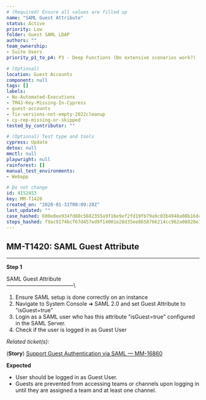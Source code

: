 ```yaml
---
# (Required) Ensure all values are filled up
name: "SAML Guest Attribute"
status: Active
priority: Low
folder: Guest SAML LDAP
authors: ""
team_ownership: 
- Suite Users
priority_p1_to_p4: P3 - Deep Functions (Do extensive scenarios work?)

# (Optional)
location: Guest Accounts
component: null
tags: []
labels: 
- No-Automated-Executions
- TM4J-Key-Missing-In-Cypress
- guest-accounts
- fix-versions-not-empty-2022cleanup
- cy-rep-missing-or-skipped
tested_by_contributor: ""

# (Optional) Test type and tools
cypress: Update
detox: null
mmctl: null
playwright: null
rainforest: []
manual_test_environments: 
- Webapp

# Do not change
id: 4152453
key: MM-T1420
created_on: "2020-01-31T00:09:28Z"
last_updated: ""
case_hashed: 600e0ee934fd88c5682355a9f16e9ef2fd19fb79a9c03b4948a08b16d42ef1062deee87878b5ecd0d495d5b446f143b5
steps_hashed: f9ac9174bcf67d457ed9f14001e28d35ee8658766214cc962a08828e1258ff2f6ccffed9f9cdfa8e8de8edd9b1d8248d
---
```


<!-- (Auto-generated) Based on frontmatter's "key" and "name" -->

## MM-T1420: SAML Guest Attribute

---

**Step 1**

SAML Guest Attribute\
–––––––––––––––––––––––––\\

1. Ensure SAML setup is done correctly on an instance
2. Navigate to System Console ➜ SAML 2.0 and set Guest Attribute to "isGuest=true"
3. Login as a SAML user who has this attribute "isGuest=true" configured in the SAML Server.
4. Check if the user is logged in as Guest User

_Related ticket(s):_

(**Story**) [Support Guest Authentication via SAML — MM-16860](https://mattermost.atlassian.net/browse/MM-16860)

**Expected**

- User should be logged in as Guest User.
- Guests are prevented from accessing teams or channels upon logging in until they are assigned a team and at least one channel.
